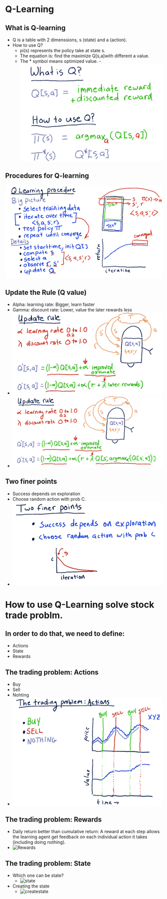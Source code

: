 # Q-Learning
## What is Q-learning
- Q is a table with 2 dimenssions, s (state) and a (action).
- How to use Q? 
    - pi(s) represents the policy take at state s.
    - The equation is: find the maximize Q[s,a]with different a value.
    - The * symbol means optimized value.
    -![WhatisQ](https://raw.githubusercontent.com/suereey/ML4T_summer_study/main/03_screenshot/31_WhatisQ.PNG)
## Procedures for Q-learning
![procedures](https://raw.githubusercontent.com/suereey/ML4T_summer_study/main/03_screenshot/32_QlearningProcedure.PNG)
## Update the Rule (Q value)
- Alpha: learning rate: Bigger, learn faster
- Gamma: discount rate: Lower, value the later rewards less
- ![udpaterule](https://raw.githubusercontent.com/suereey/ML4T_summer_study/main/03_screenshot/33_updaterule.PNG)
- ![updaterule](https://raw.githubusercontent.com/suereey/ML4T_summer_study/main/03_screenshot/34_udpaterule.PNG)

## Two finer points
- Success depends on exploration
- Choose random action with prob C.
- ![twofinderpoints](https://raw.githubusercontent.com/suereey/ML4T_summer_study/main/03_screenshot/35_FinerPoints%20(3).PNG)
# How to use Q-Learning solve stock trade problm. 
## In order to do that, we need to define:
- Actions
- State
- Rewards
## The trading problem: Actions
- Buy
- Sell
- Nohting
- ![Action](https://raw.githubusercontent.com/suereey/ML4T_summer_study/main/03_screenshot/35_FinerPoints%20(4).PNG)
## The trading problem: Rewards
- Daily return better than cumulative return: A reward at each step allows the learning agent get feedback on each individual action it takes (including doing nothing).
- ![Rewards]()
## The trading problem: State
- Which one can be state?
    - ![state]()
- Creating the state
    - ![createstate]()


